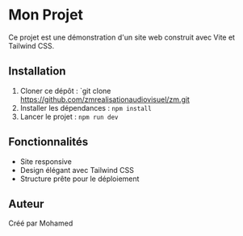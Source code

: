 # Mon Projet
Ce projet est une démonstration d'un site web construit avec Vite et Tailwind CSS.

## Installation
1. Cloner ce dépôt : `git clone https://github.com/zmrealisationaudiovisuel/zm.git
2. Installer les dépendances : `npm install`
3. Lancer le projet : `npm run dev`

## Fonctionnalités
- Site responsive
- Design élégant avec Tailwind CSS
- Structure prête pour le déploiement

## Auteur
Créé par Mohamed
